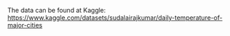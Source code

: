 The data can be found at Kaggle: https://www.kaggle.com/datasets/sudalairajkumar/daily-temperature-of-major-cities 
